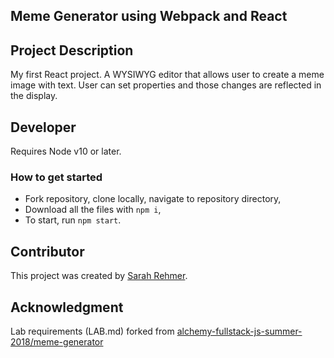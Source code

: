 ## Meme Generator using Webpack and React

## Project Description
My first React project. A WYSIWYG editor that allows user to create a meme image with text.
User can set properties and those changes are reflected in the display.

## Developer
Requires Node v10 or later.

### How to get started
* Fork repository, clone locally, navigate to repository directory,
* Download all the files with `npm i`,
* To start, run `npm start`.

## Contributor
This project was created by [Sarah Rehmer](https://github.com/Rehmsy). 

## Acknowledgment 
Lab requirements (LAB.md) forked from [alchemy-fullstack-js-summer-2018/meme-generator](https://github.com/alchemy-fullstack-js-summer-2018/meme-generator)